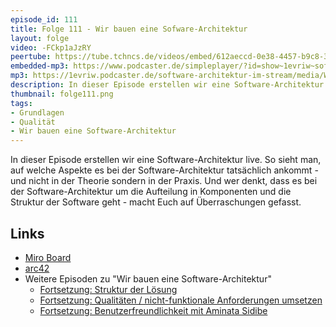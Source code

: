 ```yaml
---
episode_id: 111
title: Folge 111 - Wir bauen eine Sofware-Architektur
layout: folge
video: -FCkp1aJzRY
peertube: https://tube.tchncs.de/videos/embed/612aeccd-0e38-4457-b9c8-3db1d1c2563c
embedded-mp3: https://www.podcaster.de/simpleplayer/?id=show~1evriw~software-architektur-im-stream~pod-26a6b7bb3be852427d48eba367&v=1646073315
mp3: https://1evriw.podcaster.de/software-architektur-im-stream/media/WirBauenEineSoftwareArchitektur-xcf.mp3
description: In dieser Episode erstellen wir eine Software-Architektur - live!
thumbnail: folge111.png
tags:
- Grundlagen
- Qualität
- Wir bauen eine Software-Architektur
---
```


In dieser Episode erstellen wir eine Software-Architektur live. So
sieht man, auf welche Aspekte es bei der Software-Architektur
tatsächlich ankommt - und nicht in der Theorie sondern in der
Praxis. Und wer denkt, dass es bei der Software-Architektur um die
Aufteilung in Komponenten und die Struktur der Software geht - macht
Euch auf Überraschungen gefasst.

## Links

* [Miro Board](/sketchnotes/folge111-miro-board.pdf)
* [arc42](https://docs.arc42.org/home/)
* Weitere Episoden zu "Wir bauen eine Software-Architektur"
  * [Fortsetzung: Struktur der Lösung](/2022/03/11/folge112.html)
  * [Fortsetzung: Qualitäten / nicht-funktionale Anforderungen
    umsetzen](/2022/03/25/folge113.html)
  * [Fortsetzung: Benutzerfreundlichkeit mit Aminata
    Sidibe](/2022/04/01/folge114.html)

